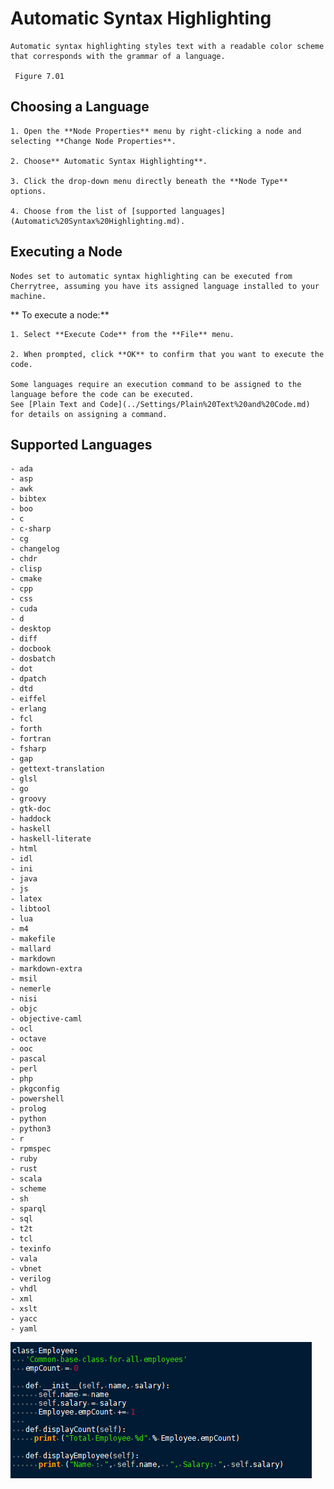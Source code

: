 
# Automatic Syntax Highlighting


	Automatic syntax highlighting styles text with a readable color scheme that corresponds with the grammar of a language.
	
	 Figure 7.01
	

 ## Choosing a Language

	1. Open the **Node Properties** menu by right-clicking a node and selecting **Change Node Properties**.

	2. Choose** Automatic Syntax Highlighting**.

	3. Click the drop-down menu directly beneath the **Node Type** options.

	4. Choose from the list of [supported languages](Automatic%20Syntax%20Highlighting.md).

 ## Executing a Node

	Nodes set to automatic syntax highlighting can be executed from Cherrytree, assuming you have its assigned language installed to your machine.
	
**	To execute a node:**
	
	1. Select **Execute Code** from the **File** menu.

	2. When prompted, click **OK** to confirm that you want to execute the code.

	Some languages require an execution command to be assigned to the language before the code can be executed.
	See [Plain Text and Code](../Settings/Plain%20Text%20and%20Code.md) for details on assigning a command.

 ## Supported Languages

	- ada
	- asp
	- awk
	- bibtex
	- boo
	- c
	- c-sharp
	- cg
	- changelog
	- chdr
	- clisp
	- cmake
	- cpp
	- css
	- cuda
	- d
	- desktop
	- diff
	- docbook
	- dosbatch
	- dot
	- dpatch
	- dtd
	- eiffel
	- erlang
	- fcl
	- forth
	- fortran
	- fsharp
	- gap
	- gettext-translation
	- glsl
	- go
	- groovy
	- gtk-doc
	- haddock
	- haskell
	- haskell-literate
	- html
	- idl
	- ini
	- java
	- js
	- latex
	- libtool
	- lua
	- m4
	- makefile
	- mallard
	- markdown
	- markdown-extra
	- msil
	- nemerle
	- nisi
	- objc
	- objective-caml
	- ocl
	- octave
	- ooc
	- pascal
	- perl
	- php
	- pkgconfig
	- powershell
	- prolog
	- python
	- python3
	- r
	- rpmspec
	- ruby
	- rust
	- scala
	- scheme
	- sh
	- sparql
	- sql
	- t2t
	- tcl
	- texinfo
	- vala
	- vbnet
	- verilog
	- vhdl
	- xml
	- xslt
	- yacc
	- yaml
![unnamed_6b65a6a48b8148f6b38a088ca65ed389](unnamed_6b65a6a48b8148f6b38a088ca65ed389.png)
